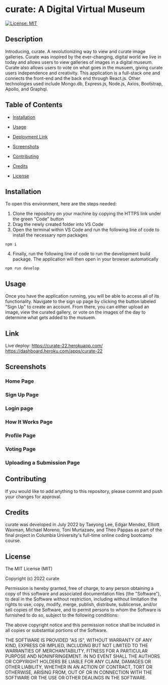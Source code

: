 # curate: A Digital Virtual Museum

[![License: MIT](https://img.shields.io/badge/License-MIT-yellow.svg)](https://opensource.org/licenses/MIT)


## Description
Introducing, curate. A revolutionizing way to view and curate image galleries. Curate was inspired by the ever-changing, digital world we live in today and allows users to view galleries of images in a digital museum. Curate also allows users to vote on what goes in the musuem, giving curate users independence and creativity. This application is a full-stack one and connects the front-end and the back end through React.js. Other technologies used include Mongo.db, Express.js, Node.js, Axios, Bootstrap, Apollo, and Graphql.

## Table of Contents

- [Installation](#installation)

- [Usage](#usage)

- [Deployment Link](#link)

- [Screenshots](#screenshots)

- [Contributing](#contributing)

- [Credits](#credits)

- [License](#license)

## Installation

To open this environment, here are the steps needed:

1. Clone the repository on your machine by copying the HTTPS link under the green "Code" button
2. Drag the newly created folder into VS Code
3. Open the terminal within VS Code and run the following line of code to install the necessary npm packages

```
npm i
```

4. Finally, run the following line of code to run the development build package. The application will then open in your browser automatically

```
npm run develop
```

## Usage

Once you have the application running, you will be able to access all of its functionality. Navigate to the sign up page by clicking the button labeled "Sign Up" to create an account. From there, you can either upload an image, view the curated gallery, or vote on the images of the day to determine what gets added to the musuem. 

## Link

Live deploy: https://curate-22.herokuapp.com/
https://dashboard.heroku.com/apps/curate-22

## Screenshots

### Home Page

### Sign Up Page

### Login page

### How It Works Page

### Profile Page

### Voting Page

### Uploading a Submission Page

## Contributing

If you would like to add anything to this repository, please commit and push your changes for approval. 

## Credits

curate was developed in July 2022 by Taeyong Lee, Edgar Mendez, Elliott Waxman, Michael Moreno, Toni Murtazaev, and Theo Pappas as part of the final project in Columbia University's full-time online coding bootcamp course. 

## License

The MIT License (MIT)

Copyright (c) 2022 curate

Permission is hereby granted, free of charge, to any person obtaining a copy of this software and associated documentation files (the "Software"), to deal in the Software without restriction, including without limitation the rights to use, copy, modify, merge, publish, distribute, sublicense, and/or sell copies of the Software, and to permit persons to whom the Software is furnished to do so, subject to the following conditions:

The above copyright notice and this permission notice shall be included in all copies or substantial portions of the Software.

THE SOFTWARE IS PROVIDED "AS IS", WITHOUT WARRANTY OF ANY KIND, EXPRESS OR IMPLIED, INCLUDING BUT NOT LIMITED TO THE WARRANTIES OF MERCHANTABILITY, FITNESS FOR A PARTICULAR PURPOSE AND NONINFRINGEMENT. IN NO EVENT SHALL THE AUTHORS OR COPYRIGHT HOLDERS BE LIABLE FOR ANY CLAIM, DAMAGES OR OTHER LIABILITY, WHETHER IN AN ACTION OF CONTRACT, TORT OR OTHERWISE, ARISING FROM, OUT OF OR IN CONNECTION WITH THE SOFTWARE OR THE USE OR OTHER DEALINGS IN THE SOFTWARE.
